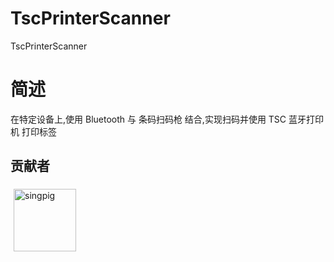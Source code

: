 # TscPrinterScanner
TscPrinterScanner

# 简述
在特定设备上,使用 Bluetooth 与 条码扫码枪 结合,实现扫码并使用 TSC 蓝牙打印机 打印标签

## 贡献者
<div style="display: flex; flex-wrap: wrap;">
<img src="https://avatars.githubusercontent.com/u/4918037?v=4" alt="singpig" style="width:100px;height:100px;margin:5px" />
</div>